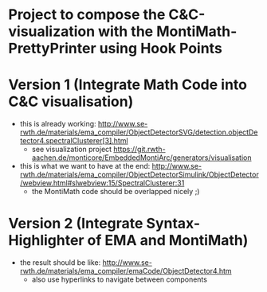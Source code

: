 # Project to compose the C&C-visualization with the MontiMath-PrettyPrinter using Hook Points

# Version 1 (Integrate Math Code into C&C visualisation)
* this is already working: http://www.se-rwth.de/materials/ema_compiler/ObjectDetectorSVG/detection.objectDetector4.spectralClusterer[3].html
    * see visualization project https://git.rwth-aachen.de/monticore/EmbeddedMontiArc/generators/visualisation
* this is what we want to have at the end: http://www.se-rwth.de/materials/ema_compiler/ObjectDetectorSimulink/ObjectDetector/webview.html#slwebview:15/SpectralClusterer:31
    * the MontiMath code should be overlapped nicely ;)

# Version 2 (Integrate Syntax-Highlighter of EMA and MontiMath)
* the result should be like: http://www.se-rwth.de/materials/ema_compiler/emaCode/ObjectDetector4.htm
    * also use hyperlinks to navigate between components